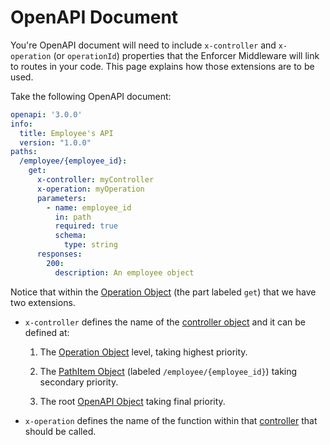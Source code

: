 # OpenAPI Document

You're OpenAPI document will need to include `x-controller` and `x-operation` (or `operationId`) properties that the Enforcer Middleware will link to routes in your code. This page explains how those extensions are to be used.

Take the following OpenAPI document:

```yml
openapi: '3.0.0'
info:
  title: Employee's API
  version: "1.0.0"
paths:
  /employee/{employee_id}:
    get:
      x-controller: myController
      x-operation: myOperation
      parameters:
        - name: employee_id
          in: path
          required: true
          schema:
            type: string
      responses:
        200:
          description: An employee object
```

Notice that within the [Operation Object](https://github.com/OAI/OpenAPI-Specification/blob/master/versions/3.0.2.md#operationObject) (the part labeled `get`) that we have two extensions.

- `x-controller` defines the name of the [controller object](controllers.md) and it can be defined at:

  1. The [Operation Object](https://github.com/OAI/OpenAPI-Specification/blob/master/versions/3.0.2.md#operationObject) level, taking highest priority.

  2. The [PathItem Object](https://github.com/OAI/OpenAPI-Specification/blob/master/versions/3.0.2.md#pathItemObject) (labeled `/employee/{employee_id}`) taking secondary priority.

  3. The root [OpenAPI Object](https://github.com/OAI/OpenAPI-Specification/blob/master/versions/3.0.2.md#oasObject) taking final priority.

- `x-operation` defines the name of the function within that [controller](controllers.md) that should be called.
